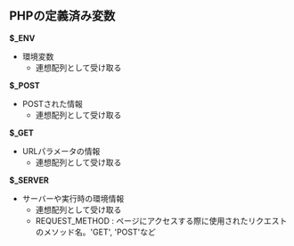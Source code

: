 ## PHPの定義済み変数

**$_ENV**
- 環境変数
  - 連想配列として受け取る

**$_POST**
- POSTされた情報
  - 連想配列として受け取る

**$_GET**
- URLパラメータの情報
  - 連想配列として受け取る

**$_SERVER**
- サーバーや実行時の環境情報
  - 連想配列として受け取る
  - REQUEST_METHOD : ページにアクセスする際に使用されたリクエストのメソッド名。'GET', 'POST'など



